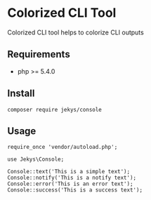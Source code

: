 # Colorized CLI Tool

Colorized CLI tool helps to colorize CLI outputs

## Requirements

* php >= 5.4.0

## Install

```
composer require jekys/console
```

## Usage
```
require_once 'vendor/autoload.php';

use Jekys\Console;

Console::text('This is a simple text');
Console::notify('This is a notify text');
Console::error('This is an error text');
Console::success('This is a success text');
```